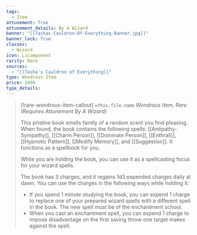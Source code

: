 ```yaml
---
tags:
  - Item
attunement: True
attunement_details: By A Wizard
banner: "[[Tashas-Cauldron-Of-Everything-Banner.jpg]]"
banner_lock: True
classes:
  - Wizard
icon: LiComponent
rarity: Rare
sources:
  - "[[Tasha's Cauldron of Everything]]"
type: Wondrous Item
price: 2450
type_details: 
---
```

>[!rare-wondrous-item-callout] `=this.file.name`
>*Wondrous Item, Rare (Requires Attunement By A Wizard)*
>
>This pristine book smells faintly of a random scent you find pleasing. When found, the book contains the following spells: [[Antipathy-Sympathy]], [[Charm Person]], [[Dominate Person]], [[Enthrall]], [[Hypnotic Pattern]], [[Modify Memory]], and [[Suggestion]]. It functions as a spellbook for you.
>
>While you are holding the book, you can use it as a spellcasting focus for your wizard spells.
>
>The book has 3 charges, and it regains 1d3 expended charges daily at dawn. You can use the charges in the following ways while holding it:
>
>* If you spend 1 minute studying the book, you can expend 1 charge to replace one of your prepared wizard spells with a different spell in the book. The new spell must be of the enchantment school.
>* When you cast an enchantment spell, you can expend 1 charge to impose disadvantage on the first saving throw one target makes against the spell.
>
>
